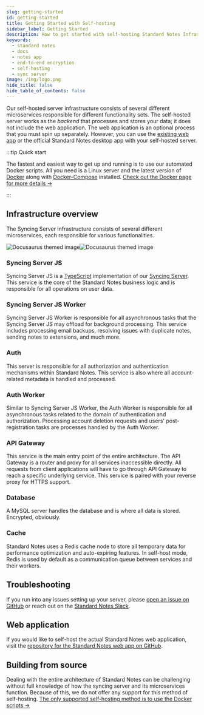 ```yaml
---
slug: getting-started
id: getting-started
title: Getting Started with Self-hosting
sidebar_label: Getting Started
description: How to get started with self-hosting Standard Notes Infrastructure.
keywords:
  - standard notes
  - docs
  - notes app
  - end-to-end encryption
  - self-hosting
  - sync server
image: /img/logo.png
hide_title: false
hide_table_of_contents: false
---
```


Our self-hosted server infrastructure consists of several different microservices responsible for different functionality sets. The self-hosted server works as the _backend_ that processes and stores your data; it does not include the web application. The web application is an optional process that you must spin up separately. However, you can use the [existing web app](https://app.standardnotes.com) or the official Standard Notes desktop app with your self-hosted server.

:::tip Quick start

The fastest and easiest way to get up and running is to use our automated Docker scripts. All you need is a Linux server and the latest version of [Docker](https://docs.docker.com/get-started) along with [Docker-Compose](https://docs.docker.com/compose/install) installed. [Check out the Docker page for more details →](./docker.md)

:::

## Infrastructure overview

The Syncing Server infrastructure consists of several different microservices, each responsible for various functionalities.

![Docusaurus themed image](./images/infrastructure-overview-light.png#gh-light-mode-only)![Docusaurus themed image](./images/infrastructure-overview-dark.png#gh-dark-mode-only)

### Syncing Server JS

Syncing Server JS is a [TypeScript](https://www.typescriptlang.org/) implementation of our [Syncing Server](https://github.com/standardnotes/app/tree/main/packages/snjs). This service is the core of the Standard Notes business logic and is responsible for all operations on user data.

### Syncing Server JS Worker

Syncing Server JS Worker is responsible for all asynchronous tasks that the Syncing Server JS may offload for background processing. This service includes processing email backups, resolving issues with duplicate notes, sending notes to extensions, and much more.

### Auth

This server is responsible for all authorization and authentication mechanisms within Standard Notes. This service is also where all account-related metadata is handled and processed.

### Auth Worker

Similar to Syncing Server JS Worker, the Auth Worker is responsible for all asynchronous tasks related to the domain of authentication and authorization. Processing account deletion requests and users' post-registration tasks are processes handled by the Auth Worker.

### API Gateway

This service is the main entry point of the entire architecture. The API Gateway is a router and proxy for all services inaccessible directly. All requests from client applications will have to go through API Gateway to reach a specific underlying service. This service is paired with your reverse proxy for HTTPS support.

### Database

A MySQL server handles the database and is where all data is stored. Encrypted, obviously.

### Cache

Standard Notes uses a Redis cache node to store all temporary data for performance optimization and auto-expiring features. In self-host mode, Redis is used by default as a communication queue between services and their workers.

## Troubleshooting

If you run into any issues setting up your server, please [open an issue on GitHub](https://github.com/standardnotes/standalone/issues) or reach out on the [Standard Notes Slack](https://standardnotes.com/slack).

## Web application

If you would like to self-host the actual Standard Notes web application, visit the [repository for the Standard Notes web app on GitHub](https://github.com/standardnotes/app/tree/main/packages/web).

## Building from source

Dealing with the entire architecture of Standard Notes can be challenging without full knowledge of how the syncing server and its microservices function. Because of this, we do not offer any support for this method of self-hosting. [The only supported self-hosting method is to use the Docker scripts →](./docker.md)

